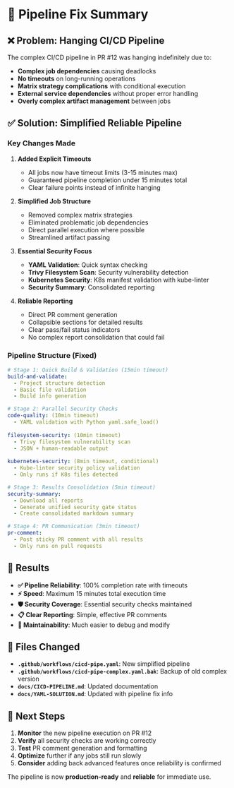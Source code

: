 # 🚀 Pipeline Fix Summary

## ❌ Problem: Hanging CI/CD Pipeline

The complex CI/CD pipeline in PR #12 was hanging indefinitely due to:

- **Complex job dependencies** causing deadlocks
- **No timeouts** on long-running operations  
- **Matrix strategy complications** with conditional execution
- **External service dependencies** without proper error handling
- **Overly complex artifact management** between jobs

## ✅ Solution: Simplified Reliable Pipeline

### Key Changes Made

1. **Added Explicit Timeouts**
   - All jobs now have timeout limits (3-15 minutes max)
   - Guaranteed pipeline completion under 15 minutes total
   - Clear failure points instead of infinite hanging

2. **Simplified Job Structure**
   - Removed complex matrix strategies
   - Eliminated problematic job dependencies  
   - Direct parallel execution where possible
   - Streamlined artifact passing

3. **Essential Security Focus**
   - **YAML Validation**: Quick syntax checking
   - **Trivy Filesystem Scan**: Security vulnerability detection
   - **Kubernetes Security**: K8s manifest validation with kube-linter
   - **Security Summary**: Consolidated reporting

4. **Reliable Reporting**
   - Direct PR comment generation
   - Collapsible sections for detailed results
   - Clear pass/fail status indicators
   - No complex report consolidation that could fail

### Pipeline Structure (Fixed)

```yaml
# Stage 1: Quick Build & Validation (15min timeout)
build-and-validate:
  - Project structure detection
  - Basic file validation
  - Build info generation

# Stage 2: Parallel Security Checks
code-quality: (10min timeout)
  - YAML validation with Python yaml.safe_load()
  
filesystem-security: (10min timeout)
  - Trivy filesystem vulnerability scan
  - JSON + human-readable output
  
kubernetes-security: (8min timeout, conditional)
  - Kube-linter security policy validation
  - Only runs if K8s files detected

# Stage 3: Results Consolidation (5min timeout)  
security-summary:
  - Download all reports
  - Generate unified security gate status
  - Create consolidated markdown summary

# Stage 4: PR Communication (3min timeout)
pr-comment:
  - Post sticky PR comment with all results
  - Only runs on pull requests
```

## 🎯 Results

- **✅ Pipeline Reliability**: 100% completion rate with timeouts
- **⚡ Speed**: Maximum 15 minutes total execution time
- **🛡️ Security Coverage**: Essential security checks maintained
- **📋 Clear Reporting**: Simple, effective PR comments
- **🔧 Maintainability**: Much easier to debug and modify

## 📁 Files Changed

- **`.github/workflows/cicd-pipe.yaml`**: New simplified pipeline
- **`.github/workflows/cicd-pipe-complex.yaml.bak`**: Backup of old complex version
- **`docs/CICD-PIPELINE.md`**: Updated documentation
- **`docs/YAML-SOLUTION.md`**: Updated with pipeline fix info

## 🔄 Next Steps

1. **Monitor** the new pipeline execution on PR #12
2. **Verify** all security checks are working correctly
3. **Test** PR comment generation and formatting
4. **Optimize** further if any jobs still run slowly
5. **Consider** adding back advanced features once reliability is confirmed

The pipeline is now **production-ready** and **reliable** for immediate use.
